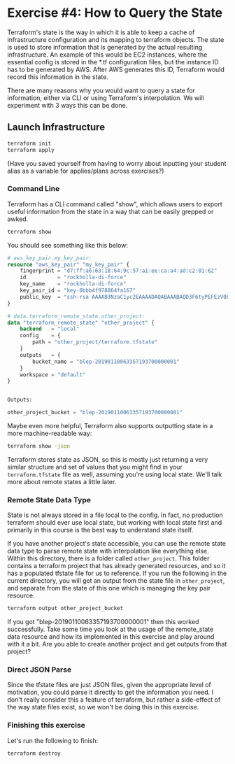 # Exercise #4: How to Query the State

Terraform's state is the way in which it is able to keep a cache of infrastructure configuration and its mapping to terraform objects.  The state is used to store information that is generated by the actual resulting infrastructure.  An example of this would be EC2 instances, where the essential config is stored in the \*.tf configuration files, but the instance ID has to be generated by AWS.  After AWS generates this ID, Terraform would record this information in the state.

There are many reasons why you would want to query a state for information, either via CLI or using Terraform's interpolation.  We will experiment with 3 ways this can be done.

## Launch Infrastructure

```bash
terraform init
terraform apply
```

(Have you saved yourself from having to worry about inputting your student alias as a variable for applies/plans across exercises?)

### Command Line

Terraform has a CLI command called "show", which allows users to export useful information from the state in a way that can be easily grepped or awked.

```bash
terraform show
```

You should see something like this below:

```terraform
# aws_key_pair.my_key_pair:
resource "aws_key_pair" "my_key_pair" {
    fingerprint = "d7:ff:a6:63:18:64:9c:57:a1:ee:ca:a4:ad:c2:81:62"
    id          = "rockholla-di-force"
    key_name    = "rockholla-di-force"
    key_pair_id = "key-0bbb4f978864fa167"
    public_key  = "ssh-rsa AAAAB3NzaC1yc2EAAAADAQABAAABAQD3F6tyPEFEzV0LX3X8BsXdMsQz1x2cEikKDEY0aIj41qgxMCP/iteneqXSIFZBp5vizPvaoIR3Um9xK7PGoW8giupGn+EPuxIA4cDM4vzOqOkiMPhz5XK0whEjkVzTo4+S0puvDZuwIsdiW9mxhJc7tgBNL0cYlWSYVkz4G/fslNfRPW5mYAM49f4fhtxPb5ok4Q2Lg9dPKVHO/Bgeu5woMc7RY0p1ej6D4CKFE6lymSDJpW0YHX/wqE9+cfEauh7xZcG0q9t2ta6F6fmX0agvpFyZo8aFbXeUBr7osSCJNgvavWbM/06niWrOvYX2xwWdhXmXSrbX8ZbabVohBK41 force+di@rockholla.org"
}

# data.terraform_remote_state.other_project:
data "terraform_remote_state" "other_project" {
    backend   = "local"
    config    = {
        path = "other_project/terraform.tfstate"
    }
    outputs   = {
        bucket_name = "blep-20190110063357193700000001"
    }
    workspace = "default"
}


Outputs:

other_project_bucket = "blep-20190110063357193700000001"
```

Maybe even more helpful, Terraform also supports outputting state in a more machine-readable way:

```bash
terraform show -json
```

Terraform stores state as JSON, so this is mostly just returning a very similar structure and set of values that you might find in your `terraform.tfstate` file as well, assuming you're using local state. We'll talk more about remote states a little later.

### Remote State Data Type

State is not always stored in a file local to the config. In fact, no production terraform should ever use local state, but working with local state first and primarily in this course is the best way to understand state itself.

If you have another project's state accessible, you can use the remote state data type to parse remote state with interpolation like everything else.  Within this directory, there is a folder called `other_project`.  This folder contains a terraform project that has already generated resources, and so it has a populated tfstate file for us to reference.  If you run the following in the current directory, you will get an output from the state file in `other_project`, and separate from the state of this one which is managing the key pair resource.

```bash
terraform output other_project_bucket
```

If you got "blep-20190110063357193700000001" then this worked successfully.  Take some time you look at the usage of the remote_state data resource and how its implemented in this exercise and play around with it a bit.  Are you able to create another project and get outputs from that project?

### Direct JSON Parse

Since the tfstate files are just JSON files, given the appropriate level of motivation, you could parse it directly to get the information you need.  I don't really consider this a feature of terraform, but rather a side-effect of the way state files exist, so we won't be doing this in this exercise.

### Finishing this exercise

Let's run the following to finish:

```bash
terraform destroy
```
